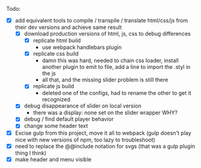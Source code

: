 Todo:
- [x] add equivalent tools to compile / transpile / translate html/css/js from their dev versions and achieve same result
    - [x] download production versions of html, js, css to debug differences
        - [x] replicate html build
            - use webpack handlebars plugin
        - [x] replicate css build
            - damn this was hard, needed to chain css loader, install another plugin to emit to file, add a line to import the .styl in the js
            - all that, and the missing slider problem is still there
        - [x] replicate js build
            - deleted one of the configs, had to rename the other to get it recognized
    - [x] debug disappearance of slider on local version
        - there was a display: none set on the slider wrapper WHY?
    - [x] debug / find default player behavior
    - [x] change some header text
- [x] Excise gulp from this project, move it all to webpack (gulp doesn't play nice with new versions of npm, too lazy to troubleshoot)
- [x] need to replace the @@include notation for svgs (that was a gulp plugin thing I think)
- [x] make header and menu visible
